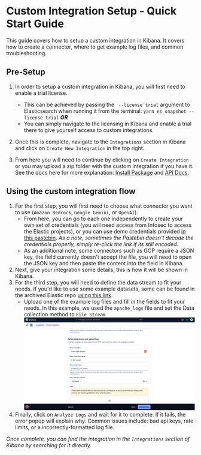 # Custom Integration Setup - Quick Start Guide

This guide covers how to setup a custom integration in Kibana. It covers how to create a connector, where to get example log files, and common troubleshooting.

## Pre-Setup

1. In order to setup a custom integration in Kibana, you will first need to enable a trial license.

   - This can be achieved by passing the ` --license trial` argument to Elasticsearch when running it from the terminal: `yarn es snapshot --license trial`
     **_OR_**
   - You can simply navigate to the licensing in Kibana and enable a trial there to give yourself access to custom integrations.

2. Once this is complete, navigate to the `Integrations` section in Kibana and click on `Create New Integration` in the top right.

3. From here you will need to continue by clicking on `Create Integration` or you may upload a zip folder with the custom integration if you have it. See the docs here for more explanation: [Install Package](https://github.com/elastic/elastic-package/blob/main/docs/howto/install_package.md#kibana--870-1) and [API Docs](https://www.elastic.co/docs/api/doc/kibana/operation/operation-post-fleet-epm-packages).

## Using the custom integration flow

1. For the first step, you will first need to choose what connector you want to use (`Amazon Bedrock`, `Google Gemini`, or `OpenAI`).
   - From here, you can go to each one independently to create your own set of credentials (you will need access from Infosec to access the Elastic projects), or you can use demo credentials provided [in this pastebin](https://p.elstc.co/paste/sWLDW5oG#S3vhqS6dj2x3RUi+vMz82ZU-re9Ia7hYx47yuXEw6zw). _As a note, sometimes the Pastebin doesn't decode the credentials properly, simply re-click the link if its still encoded._
   - As an additional note, some connectors such as GCP require a JSON key, the field currently doesn't accept the file, you will need to open the JSON key and then paste the content into the field in Kibana.
2. Next, give your integration some details, this is how it will be shown in Kibana.
3. For the third step, you will need to define the data stream to fit your needs. If you'd like to use some example datasets, some can be found in the archived Elastic repo [using this link](https://github.com/elastic/examples/tree/master/Common%20Data%20Formats/apache_logs).
   - Upload one of the example log files and fill in the fields to fit your needs. In this example, we used the `apache_logs` file and set the Data collection method to `File Stream` ![Custom Integrations Image](./screenshots/custom_integrations_1.png)
4. Finally, click on `Analyze Logs` and wait for it to complete. If it fails, the error popup will explain why. Common issues include: bad api keys, rate limits, or a incorrectly-formatted log file.

_Once complete, you can find the integration in the `Integrations` section of Kibana by searching for it directly._
